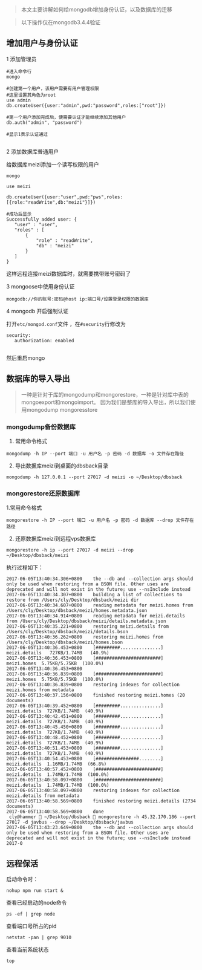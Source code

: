 >本文主要讲解如何给mongodb增加身份认证，以及数据库的迁移

>以下操作仅在mongodb3.4.4验证

## 增加用户与身份认证

 1 添加管理员
 
 ```
 #进入命令行
 mongo
 
 #创建第一个用户，该用户需要有用户管理权限
 #这里设置其角色为root
 use admin
 db.createUser({user:"admin",pwd:"password",roles:["root"]})
 
 #第一个用户添加完成后，便需要认证才能继续添加其他用户
 db.auth("admin", "password")
 
 #显示1表示认证通过
 
 
 ```
 
 2 添加数据库普通用户
 
 给数据库meizi添加一个读写权限的用户
 
 ```
 mongo
 
 use meizi
 
 db.createUser({user:"user",pwd:"pws",roles:[{role:"readWrite",db:"meizi"}]})
 
 #成功后显示
 Successfully added user: {
    "user" : "user",
    "roles" : [
        {
            "role" : "readWrite",
            "db" : "meizi"
        }
    ]
}
 
 ```
 
 这样远程连接meizi数据库时，就需要携带账号密码了
 
 3 mongoose中使用身份认证
 
 ```
 mongodb://你的账号:密码@host ip:端口号/设置登录权限的数据库
 
 ```
 
 4 mongodb 开启强制认证
 
 打开`etc/mongod.conf`文件 ，在`#security`行修改为

```
security:
   authorization: enabled
   
```
然后重启mongo
 

## 数据库的导入导出

> 一种是针对于库的mongodump和mongorestore，一种是针对库中表的mongoexport和mongoimport。
>因为我们是整库的导入导出，所以我们使用mongodump mongoresstore


### mongodump备份数据库

1. 常用命令格式

```
mongodump -h IP --port 端口 -u 用户名 -p 密码 -d 数据库 -o 文件存在路径
```

2. 导出数据库meizi到桌面的dbsback目录

```
mongodump -h 127.0.0.1 --port 27017 -d meizi -o ~/Desktop/dbsback
```

###  mongorestore还原数据库

1.常用命令格式

```
mongorestore -h IP --port 端口 -u 用户名 -p 密码 -d 数据库 --drop 文件存在路径
```

2. 还原数据库meizi到远程vps数据库

```
mongorestore -h ip --port 27017 -d meizi --drop ~/Desktop/dbsback/meizi
```

执行过程如下：

```
2017-06-05T13:40:34.306+0800	the --db and --collection args should only be used when restoring from a BSON file. Other uses are deprecated and will not exist in the future; use --nsInclude instead
2017-06-05T13:40:34.307+0800	building a list of collections to restore from /Users/cly/Desktop/dbsback/meizi dir
2017-06-05T13:40:34.607+0800	reading metadata for meizi.homes from /Users/cly/Desktop/dbsback/meizi/homes.metadata.json
2017-06-05T13:40:34.914+0800	reading metadata for meizi.details from /Users/cly/Desktop/dbsback/meizi/details.metadata.json
2017-06-05T13:40:35.221+0800	restoring meizi.details from /Users/cly/Desktop/dbsback/meizi/details.bson
2017-06-05T13:40:36.262+0800	restoring meizi.homes from /Users/cly/Desktop/dbsback/meizi/homes.bson
2017-06-05T13:40:36.453+0800	[#########...............]  meizi.details   727KB/1.74MB   (40.9%)
2017-06-05T13:40:36.453+0800	[########################]    meizi.homes  5.75KB/5.75KB  (100.0%)
2017-06-05T13:40:36.453+0800
2017-06-05T13:40:36.839+0800	[########################]  meizi.homes  5.75KB/5.75KB  (100.0%)
2017-06-05T13:40:36.839+0800	restoring indexes for collection meizi.homes from metadata
2017-06-05T13:40:37.156+0800	finished restoring meizi.homes (20 documents)
2017-06-05T13:40:39.452+0800	[#########...............]  meizi.details  727KB/1.74MB  (40.9%)
2017-06-05T13:40:42.451+0800	[#########...............]  meizi.details  727KB/1.74MB  (40.9%)
2017-06-05T13:40:45.450+0800	[#########...............]  meizi.details  727KB/1.74MB  (40.9%)
2017-06-05T13:40:48.452+0800	[#########...............]  meizi.details  727KB/1.74MB  (40.9%)
2017-06-05T13:40:51.453+0800	[#########...............]  meizi.details  727KB/1.74MB  (40.9%)
2017-06-05T13:40:54.453+0800	[################........]  meizi.details  1.16MB/1.74MB  (66.8%)
2017-06-05T13:40:57.452+0800	[########################]  meizi.details  1.74MB/1.74MB  (100.0%)
2017-06-05T13:40:58.097+0800	[########################]  meizi.details  1.74MB/1.74MB  (100.0%)
2017-06-05T13:40:58.097+0800	restoring indexes for collection meizi.details from metadata
2017-06-05T13:40:58.569+0800	finished restoring meizi.details (2734 documents)
2017-06-05T13:40:58.569+0800	done
 cly@hammer  ~/Desktop/dbsback  mongorestore -h 45.32.170.186 --port 27017 -d javbus --drop ~/Desktop/dbsback/javbus
2017-06-05T13:43:23.649+0800	the --db and --collection args should only be used when restoring from a BSON file. Other uses are deprecated and will not exist in the future; use --nsInclude instead
2017-0
```

## 远程保活

启动命令时：

```
nohup npm run start &

```

查看已经启动的node命令

```
ps -ef | grep node
```

查看端口号所占的pid
```
netstat -pan | grep 9010
```

查看当前系统状态

```
top
```
